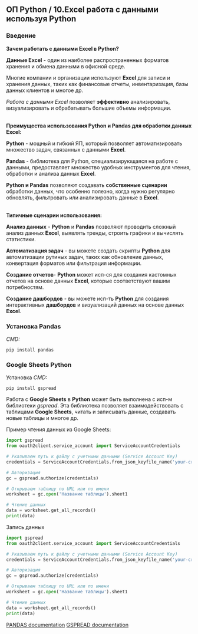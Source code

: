 ## ОП Python / 10.Excel работа с данными используя Python

### Введение

**Зачем работать с данными Excel в Python?**

**Данные Excel** - один из наиболее распространенных форматов хранения и обмена данными в офисной среде.

Многие компании и организации используют **Excel** для записи и хранения данных, таких как финансовые отчеты, инвентаризация, базы данных клиентов и многое др.

_Работа с данными Excel_ позволяет **эффективно** анализировать, визуализировать и обрабатывать большие объемы информации.

\
**Преимущества использования Python и Pandas для обработки данных Excel:**

**Python** - мощный и гибкий ЯП, который позволяет автоматизировать множество задач, связанных с данными **Excel**.

**Pandas** - библиотека для Python, специализирующаяся на работе с данными, предоставляет множество удобных инструментов для чтения, обработки и анализа данных **Excel**.

**Python и Pandas** позволяют создавать **собственные сценарии** обработки данных, что особенно полезно, когда нужно регулярно обновлять, фильтровать или анализировать данные в **Excel**.

\
**Типичные сценарии использования:**

**Анализ данных** - **Python** и **Pandas** позволяют проводить сложный анализ данных **Excel**, выявлять тренды, строить графики и вычислять статистики.

**Автоматизация задач** - вы можете создать скрипты **Python** для автоматизации рутиных задач, таких как обновление данных, конвертация форматов или фильтрация информации.

**Создание отчетов**- **Python** может исп-ся для создания кастомных отчетов на основе данных **Excel**, которые соответствуют вашим потребностям.

**Создание дашбордов** - вы можете исп-ть **Python** для создания интерактивных **дашбордов** и визуализаций данных на основе данных **Excel**.

### Установка Pandas

_CMD:_ 

    pip install pandas

### Google Sheets Python

Установка _CMD:_ 

    pip install gspread

Работа с **Google Sheets** в **Python** может быть выполнена с исп-м библиотеки _gspread_. Эта библиотека позволяет взаимодействовать с таблицами **Google Sheets**, читать и записывать данные, создавать новые таблицы и многое др.

Пример чтения данных из Google Sheets:

```python
import gspread
from oauth2client.service_account import ServiceAccountCredentials

# Указываем путь к файлу с учетными данными (Service Account Key)
credentials = ServiceAccountCredentials.from_json_keyfile_name('your-credentials.json', ['https://spreadsheets.google.com/feeds', 'https://www.googleapis.com/auth/drive'])

# Авторизация
gc = gspread.authorize(credentials)

# Открываем таблицу по URL или по имени
worksheet = gc.open('Название таблицы').sheet1

# Чтение данных
data = worksheet.get_all_records()
print(data)
```

Запись данных

```python
import gspread
from oauth2client.service_account import ServiceAccountCredentials

# Указываем путь к файлу с учетными данными (Service Account Key)
credentials = ServiceAccountCredentials.from_json_keyfile_name('your-credentials.json', ['https://spreadsheets.google.com/feeds', 'https://www.googleapis.com/auth/drive'])

# Авторизация
gc = gspread.authorize(credentials)

# Открываем таблицу по URL или по имени
worksheet = gc.open('Название таблицы').sheet1

# Чтение данных
data = worksheet.get_all_records()
print(data)
```
[PANDAS documentation](https://pandas.pydata.org/docs/)
[GSPREAD documentation](https://docs.gspread.org/en/v5.10.0/)
